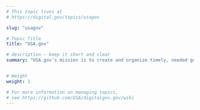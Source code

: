```yaml
---
# This topic lives at
# https://digital.gov/topics/usagov

slug: "usagov"

# Topic Title
title: "USA.gov"

# description — keep it short and clear
summary: "USA.gov's mission is to create and organize timely, needed government information and services and make them accessible anytime, anywhere, via your channel of choice."


# Weight
weight: 1

# For more information on managing topics,
# see https://github.com/GSA/digitalgov.gov/wiki
---
```

